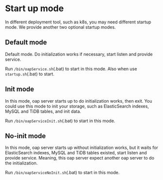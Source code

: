 # Start up mode

In different deployment tool, such as k8s, you may need different startup mode. We provide another two optional startup
modes.

## Default mode

Default mode. Do initialization works if necessary, start listen and provide service.

Run `/bin/oapService.sh`(.bat) to start in this mode. Also when use `startup.sh`(.bat) to start.

## Init mode

In this mode, oap server starts up to do initialization works, then exit. You could use this mode to init your storage,
such as ElasticSearch indexes, MySQL and TiDB tables, and init data.

Run `/bin/oapServiceInit.sh`(.bat) to start in this mode.

## No-init mode

In this mode, oap server starts up without initialization works, but it waits for ElasticSearch indexes, MySQL and TiDB
tables existed, start listen and provide service. Meaning, this oap server expect another oap server to do the
initialization.

Run `/bin/oapServiceNoInit.sh`(.bat) to start in this mode.